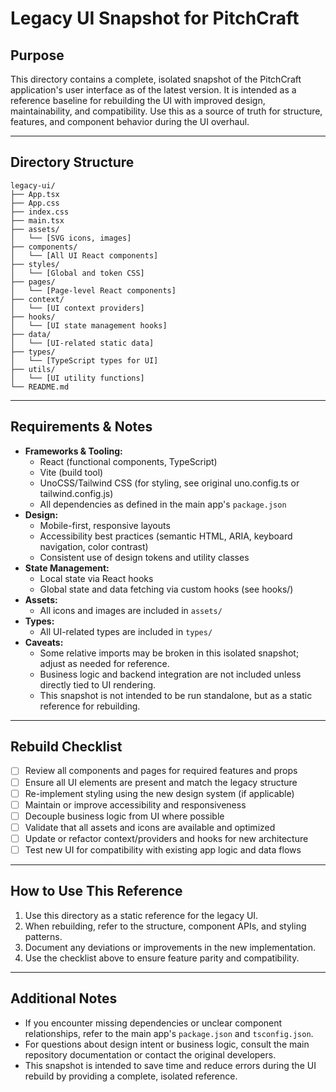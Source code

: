 # Legacy UI Snapshot for PitchCraft

## Purpose

This directory contains a complete, isolated snapshot of the PitchCraft application's user interface as of the latest version. It is intended as a reference baseline for rebuilding the UI with improved design, maintainability, and compatibility. Use this as a source of truth for structure, features, and component behavior during the UI overhaul.

---

## Directory Structure

```
legacy-ui/
├── App.tsx
├── App.css
├── index.css
├── main.tsx
├── assets/
│   └── [SVG icons, images]
├── components/
│   └── [All UI React components]
├── styles/
│   └── [Global and token CSS]
├── pages/
│   └── [Page-level React components]
├── context/
│   └── [UI context providers]
├── hooks/
│   └── [UI state management hooks]
├── data/
│   └── [UI-related static data]
├── types/
│   └── [TypeScript types for UI]
├── utils/
│   └── [UI utility functions]
└── README.md
```

---

## Requirements & Notes

- **Frameworks & Tooling:**  
  - React (functional components, TypeScript)
  - Vite (build tool)
  - UnoCSS/Tailwind CSS (for styling, see original uno.config.ts or tailwind.config.js)
  - All dependencies as defined in the main app's `package.json`
- **Design:**  
  - Mobile-first, responsive layouts
  - Accessibility best practices (semantic HTML, ARIA, keyboard navigation, color contrast)
  - Consistent use of design tokens and utility classes
- **State Management:**  
  - Local state via React hooks
  - Global state and data fetching via custom hooks (see hooks/)
- **Assets:**  
  - All icons and images are included in `assets/`
- **Types:**  
  - All UI-related types are included in `types/`
- **Caveats:**  
  - Some relative imports may be broken in this isolated snapshot; adjust as needed for reference.
  - Business logic and backend integration are not included unless directly tied to UI rendering.
  - This snapshot is not intended to be run standalone, but as a static reference for rebuilding.

---

## Rebuild Checklist

- [ ] Review all components and pages for required features and props
- [ ] Ensure all UI elements are present and match the legacy structure
- [ ] Re-implement styling using the new design system (if applicable)
- [ ] Maintain or improve accessibility and responsiveness
- [ ] Decouple business logic from UI where possible
- [ ] Validate that all assets and icons are available and optimized
- [ ] Update or refactor context/providers and hooks for new architecture
- [ ] Test new UI for compatibility with existing app logic and data flows

---

## How to Use This Reference

1. Use this directory as a static reference for the legacy UI.
2. When rebuilding, refer to the structure, component APIs, and styling patterns.
3. Document any deviations or improvements in the new implementation.
4. Use the checklist above to ensure feature parity and compatibility.

---

## Additional Notes

- If you encounter missing dependencies or unclear component relationships, refer to the main app's `package.json` and `tsconfig.json`.
- For questions about design intent or business logic, consult the main repository documentation or contact the original developers.
- This snapshot is intended to save time and reduce errors during the UI rebuild by providing a complete, isolated reference.
